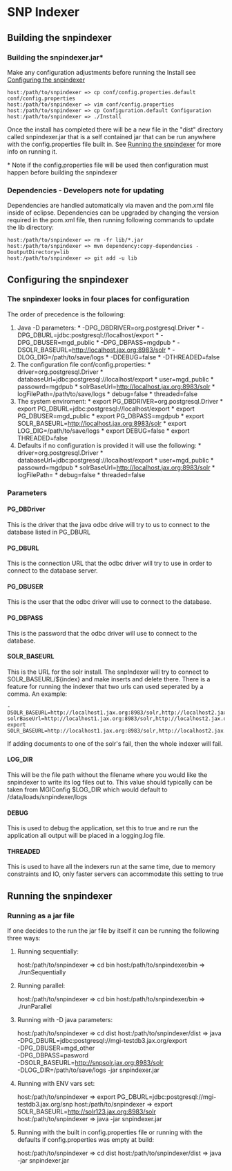 # SNP Indexer

## Building the snpindexer

### Building the snpindexer.jar*

Make any configuration adjustments before running the Install see [Configuring the snpindexer](#configuring-the-snpindexer)

	host:/path/to/snpindexer => cp conf/config.properties.default conf/config.properties
	host:/path/to/snpindexer => vim conf/config.properties
	host:/path/to/snpindexer => cp Configuration.default Configuration
	host:/path/to/snpindexer => ./Install
	
Once the install has completed there will be a new file in the "dist" directory called snpindexer.jar that is a self contained jar that can be run anywhere with the config.properties file built in. See [Running the snpindexer](#running-the-snpindexer) for more info on running it.
	
\* Note if the config.properties file will be used then configuration must happen before building the snpindexer

### Dependencies - Developers note for updating

Dependencies are handled automatically via maven and the pom.xml file inside of eclipse. Dependencies can be upgraded by changing the version required in the pom.xml file, then running following commands to update the lib directory:

	host:/path/to/snpindexer => rm -fr lib/*.jar
	host:/path/to/snpindexer => mvn dependency:copy-dependencies -DoutputDirectory=lib
	host:/path/to/snpindexer => git add -u lib


## Configuring the snpindexer

### The snpindexer looks in four places for configuration
The order of precedence is the following:

  1. Java -D parameters:
    * -DPG_DBDRIVER=org.postgresql.Driver
    * -DPG_DBURL=jdbc:postgresql://localhost/export
    * -DPG_DBUSER=mgd\_public
    * -DPG_DBPASS=mgdpub
    * -DSOLR_BASEURL=http://localhost.jax.org:8983/solr
    * -DLOG_DIG=/path/to/save/logs
    * -DDEBUG=false
    * -DTHREADED=false
  2. The configuration file conf/config.properties:
    * driver=org.postgresql.Driver
    * databaseUrl=jdbc:postgresql://localhost/export
    * user=mgd_public
    * passowrd=mgdpub
    * solrBaseUrl=http://localhost.jax.org:8983/solr
    * logFilePath=/path/to/save/logs
    * debug=false
    * threaded=false
  3. The system enviroment:
    * export PG\_DBDRIVER=org.postgresql.Driver
    * export PG\_DBURL=jdbc:postgresql://localhost/export
    * export PG\_DBUSER=mgd\_public
    * export PG\_DBPASS=mgdpub
    * export SOLR_BASEURL=http://localhost.jax.org:8983/solr
    * export LOG_DIG=/path/to/save/logs
    * export DEBUG=false
    * export THREADED=false
  4. Defaults if no configuration is provided it will use the following:
    * driver=org.postgresql.Driver
    * databaseUrl=jdbc:postgresql://localhost/export
    * user=mgd_public
    * passowrd=mgdpub
    * solrBaseUrl=http://localhost.jax.org:8983/solr
    * logFilePath=
    * debug=false
    * threaded=false

### Parameters
#### PG_DBDriver
This is the driver that the java odbc drive will try to us to connect to the database listed in PG_DBURL
#### PG_DBURL
This is the connection URL that the odbc driver will try to use in order to connect to the database server.
#### PG_DBUSER
This is the user that the odbc driver will use to connect to the database.
#### PG_DBPASS
This is the password that the odbc driver will use to connect to the database.
#### SOLR_BASEURL
This is the URL for the solr install. The snpIndexer will try to connect to SOLR_BASEURL/${index} and make inserts and delete there. There is a feature for running the indexer that two urls can used seperated by a comma. An example:

    -DSOLR_BASEURL=http://localhost1.jax.org:8983/solr,http://localhost2.jax.org:8983/solr
    solrBaseUrl=http://localhost1.jax.org:8983/solr,http://localhost2.jax.org:8983/solr
    export SOLR_BASEURL=http://localhost1.jax.org:8983/solr,http://localhost2.jax.org:8983/solr
    
 If adding documents to one of the solr's fail, then the whole indexer will fail.

#### LOG_DIR
This will be the file path without the filename where you would like the snpindexer to write its log files out to. This value should typically can be taken from MGIConfig \$LOG_DIR which would default to /data/loads/snpindexer/logs

#### DEBUG
This is used to debug the application, set this to true and re run the application all output will be placed in a logging.log file.
#### THREADED
This is used to have all the indexers run at the same time, due to memory constraints and IO, only faster servers can accommodate this setting to true

## Running the snpindexer

### Running as a jar file

If one decides to the run the jar file by itself it can be running the following three ways:

  1. Running sequentially:

  		host:/path/to/snpindexer => cd bin
  		host:/path/to/snpindexer/bin => ./runSequentially
  		
  2. Running parallel:

  		host:/path/to/snpindexer => cd bin
  		host:/path/to/snpindexer/bin => ./runParallel

  3. Running with -D java parameters: 
	
		host:/path/to/snpindexer => cd dist
		host:/path/to/snpindexer/dist => java \
			-DPG_DBURL=jdbc:postgresql://mgi-testdb3.jax.org/export \
			-DPG_DBUSER=mgd_other \
			-DPG_DBPASS=pasword \
			-DSOLR_BASEURL=http://snpsolr.jax.org:8983/solr \
			-DLOG_DIR=/path/to/save/logs
			-jar snpindexer.jar
			
  4. Running with ENV vars set:
		
		host:/path/to/snpindexer => export PG_DBURL=jdbc:postgresql://mgi-testdb3.jax.org/snp
		host:/path/to/snpindexer => export SOLR_BASEURL=http://solr123.jax.org:8983/solr
		host:/path/to/snpindexer => java -jar snpindexer.jar
	
  5. Running with the built in config.properties file or running with the defaults if config.properties was empty at build:

		host:/path/to/snpindexer => cd dist
		host:/path/to/snpindexer/dist => java -jar snpindexer.jar
		